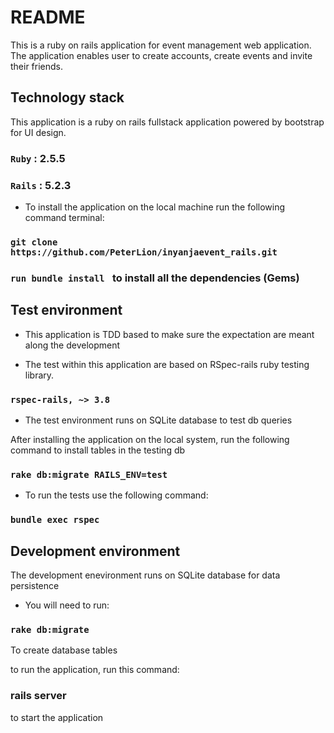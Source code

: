 # README

This is a ruby on rails application for event management web application.
The application enables user to create accounts, create events and invite their friends.

## Technology stack

This application is a ruby on rails fullstack application powered by bootstrap for UI design.

### `Ruby` : 2.5.5

### `Rails` : 5.2.3

* To install the application on the local machine  run the following command terminal:

### `git clone https://github.com/PeterLion/inyanjaevent_rails.git`

### `run bundle install ` to install all the dependencies (Gems)

## Test environment

* This application is TDD based to make sure the expectation are meant along the development

* The test within this application are based on RSpec-rails ruby testing library.

### `rspec-rails, ~> 3.8`

* The test environment runs on SQLite database to test db queries

After installing the application on the local system, run the following command to install tables in the testing db

### `rake db:migrate RAILS_ENV=test`

* To run the tests use the following command:

### `bundle exec rspec`


## Development environment

The development enevironment runs on SQLite database for data persistence

* You will need to run:
### `rake db:migrate` 

To create database tables

to run the application, run this command:

### rails server

to start the application

